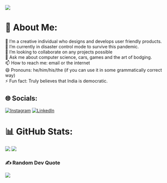 ![](https://komarev.com/ghpvc/?username=JohnNixon6972)
# 💫 About Me:
🔭 I’m a creative individual who designs and develops user friendly products.<br>🌱 I’m currently in disaster control mode to survive this pandemic.<br>👯 I’m looking to collaborate on any projects possible<br>💬 Ask me about computer science, cars, games and the art of bodging.<br>📫 How to reach me: email or the internet<br>😄 Pronouns: he/him/his/the (if you can use it in some grammatically correct way)<br>⚡ Fun fact: Truly believes that India is democratic.


## 🌐 Socials:
[![Instagram](https://img.shields.io/badge/Instagram-%23E4405F.svg?logo=Instagram&logoColor=white)](https://www.instagram.com/john_b_nixon/) [![LinkedIn](https://img.shields.io/badge/LinkedIn-%230077B5.svg?logo=linkedin&logoColor=white)](https://www.linkedin.com/in/john-nixon-0a22471b3/) 

# 📊 GitHub Stats:
![](http://github-profile-summary-cards.vercel.app/api/cards/profile-details?username=JohnNixon6972&theme=dark)
![](http://github-profile-summary-cards.vercel.app/api/cards/stats?username=JohnNixon6972&theme=dark)

### ✍️ Random Dev Quote
![](https://quotes-github-readme.vercel.app/api?type=horizontal&theme=radical)
